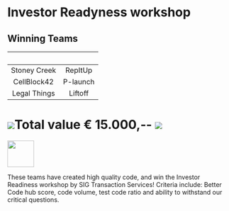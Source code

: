 # Investor Readyness workshop


## __Winning Teams__

| &nbsp;|&nbsp; |
| :---: | :---: |
| Stoney Creek | RepItUp |
| CellBlock42 | P-launch |
| Legal Things | Liftoff |


# <img src="https://avatars0.githubusercontent.com/ml/246?s=140&v=4" />Total value € 15.000,-- <img src="https://avatars0.githubusercontent.com/ml/246?s=140&v=4" />

<img src="https://bettercodehub.com/edge/badge/Blockchaingers/BlockchainHackaton?branch=master" height="60"/>


These teams have created high quality code, and win the Investor Readiness workshop by SIG Transaction Services!
Criteria include: Better Code hub score, code volume, test code ratio and ability to withstand our critical questions.
